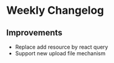 # Weekly Changelog
## Improvements
- Replace add resource by react query
- Support new upload file mechanism